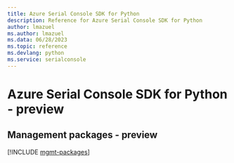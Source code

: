 ```yaml
---
title: Azure Serial Console SDK for Python
description: Reference for Azure Serial Console SDK for Python
author: lmazuel
ms.author: lmazuel
ms.data: 06/28/2023
ms.topic: reference
ms.devlang: python
ms.service: serialconsole
---
```

# Azure Serial Console SDK for Python - preview

## Management packages - preview
[!INCLUDE [mgmt-packages](serial-console-mgmt-index.md)]